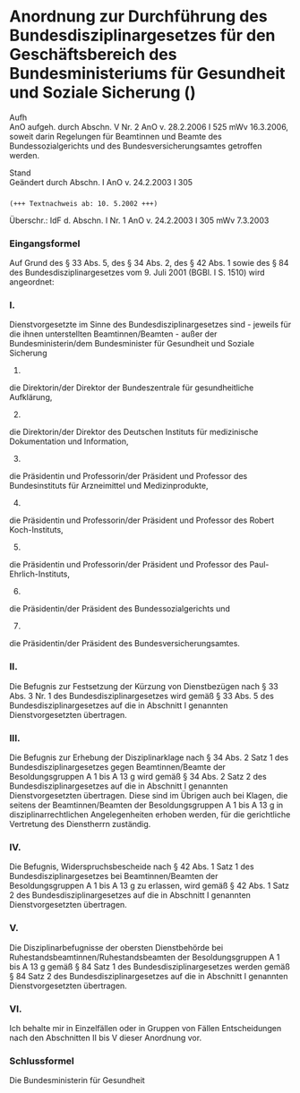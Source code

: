 Anordnung zur Durchführung des Bundesdisziplinargesetzes für den Geschäftsbereich des Bundesministeriums für Gesundheit und Soziale Sicherung ()
================================================================================================================================================

Aufh  
AnO aufgeh. durch Abschn. V Nr. 2 AnO v. 28.2.2006 I 525 mWv 16.3.2006, soweit darin Regelungen für Beamtinnen und Beamte des Bundessozialgerichts und des Bundesversicherungsamtes getroffen werden.

Stand  
Geändert durch Abschn. I AnO v. 24.2.2003 I 305

### 

```
(+++ Textnachweis ab: 10. 5.2002 +++)
```

Überschr.: IdF d. Abschn. I Nr. 1 AnO v. 24.2.2003 I 305 mWv 7.3.2003

### Eingangsformel

Auf Grund des § 33 Abs. 5, des § 34 Abs. 2, des § 42 Abs. 1 sowie des § 84 des Bundesdisziplinargesetzes vom 9. Juli 2001 (BGBl. I S. 1510) wird angeordnet:

### I.

Dienstvorgesetzte im Sinne des Bundesdisziplinargesetzes sind - jeweils für die ihnen unterstellten Beamtinnen/Beamten - außer der Bundesministerin/dem Bundesminister für Gesundheit und Soziale Sicherung

1.  
die Direktorin/der Direktor der Bundeszentrale für gesundheitliche Aufklärung,

2.  
die Direktorin/der Direktor des Deutschen Instituts für medizinische Dokumentation und Information,

3.  
die Präsidentin und Professorin/der Präsident und Professor des Bundesinstituts für Arzneimittel und Medizinprodukte,

4.  
die Präsidentin und Professorin/der Präsident und Professor des Robert Koch-Instituts,

5.  
die Präsidentin und Professorin/der Präsident und Professor des Paul-Ehrlich-Instituts,

6.  
die Präsidentin/der Präsident des Bundessozialgerichts und

7.  
die Präsidentin/der Präsident des Bundesversicherungsamtes.

### II.

Die Befugnis zur Festsetzung der Kürzung von Dienstbezügen nach § 33 Abs. 3 Nr. 1 des Bundesdisziplinargesetzes wird gemäß § 33 Abs. 5 des Bundesdisziplinargesetzes auf die in Abschnitt I genannten Dienstvorgesetzten übertragen.

### III.

Die Befugnis zur Erhebung der Disziplinarklage nach § 34 Abs. 2 Satz 1 des Bundesdisziplinargesetzes gegen Beamtinnen/Beamte der Besoldungsgruppen A 1 bis A 13 g wird gemäß § 34 Abs. 2 Satz 2 des Bundesdisziplinargesetzes auf die in Abschnitt I genannten Dienstvorgesetzten übertragen. Diese sind im Übrigen auch bei Klagen, die seitens der Beamtinnen/Beamten der Besoldungsgruppen A 1 bis A 13 g in disziplinarrechtlichen Angelegenheiten erhoben werden, für die gerichtliche Vertretung des Dienstherrn zuständig.

### IV.

Die Befugnis, Widerspruchsbescheide nach § 42 Abs. 1 Satz 1 des Bundesdisziplinargesetzes bei Beamtinnen/Beamten der Besoldungsgruppen A 1 bis A 13 g zu erlassen, wird gemäß § 42 Abs. 1 Satz 2 des Bundesdisziplinargesetzes auf die in Abschnitt I genannten Dienstvorgesetzten übertragen.

### V.

Die Disziplinarbefugnisse der obersten Dienstbehörde bei Ruhestandsbeamtinnen/Ruhestandsbeamten der Besoldungsgruppen A 1 bis A 13 g gemäß § 84 Satz 1 des Bundesdisziplinargesetzes werden gemäß § 84 Satz 2 des Bundesdisziplinargesetzes auf die in Abschnitt I genannten Dienstvorgesetzten übertragen.

### VI.

Ich behalte mir in Einzelfällen oder in Gruppen von Fällen Entscheidungen nach den Abschnitten II bis V dieser Anordnung vor.

### Schlussformel

Die Bundesministerin für Gesundheit
